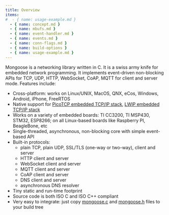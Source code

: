 ```yaml
---
title: Overview
items:
#  - { name: usage-example.md }
  - { name: concept.md }
  - { name: mbufs.md }
  - { name: event-handler.md }
  - { name: events.md }
  - { name: conn-flags.md }
  - { name: build-options }
  - { name: usage-example.md }
---
```


Mongoose is a networking library written in C.
It is a swiss army knife for embedded network programming.
It implements event-driven non-blocking APIs for TCP, UDP, HTTP,
WebSocket, CoAP, MQTT for client and server mode.
Features include:

- Cross-platform: works on Linux/UNIX, MacOS, QNX, eCos, Windows, Android,
  iPhone, FreeRTOS
- Native support for [PicoTCP embedded TCP/IP stack](http://www.picotcp.com),
  [LWIP embedded TCP/IP stack](https://en.wikipedia.org/wiki/LwIP)
- Works on a variety of embedded boards: TI CC3200, TI MSP430, STM32, ESP8266;
  on all Linux-based boards like Raspberry PI, BeagleBone, etc
- Single-threaded, asynchronous, non-blocking core with simple event-based API
- Built-in protocols:
   - plain TCP, plain UDP, SSL/TLS (one-way or two-way), client and server
   - HTTP client and server
   - WebSocket client and server
   - MQTT client and server
   - CoAP client and server
   - DNS client and server
   - asynchronous DNS resolver
- Tiny static and run-time footprint
- Source code is both ISO C and ISO C++ compliant
- Very easy to integrate: just copy
  [mongoose.c](https://raw.githubusercontent.com/cesanta/mongoose/master/mongoose.c) and
  [mongoose.h](https://raw.githubusercontent.com/cesanta/mongoose/master/mongoose.h)
  files to your build tree
